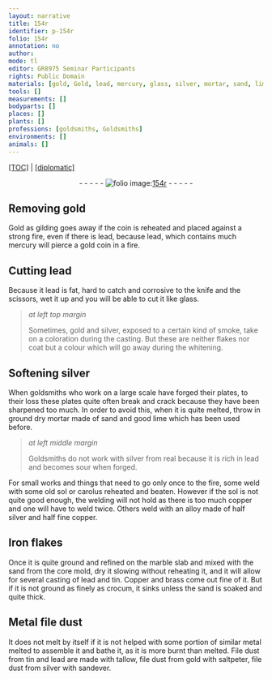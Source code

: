 ```yaml
---
layout: narrative
title: 154r
identifier: p-154r
folio: 154r
annotation: no
author:
mode: tl
editor: GR8975 Seminar Participants
rights: Public Domain
materials: [gold, Gold, lead, mercury, glass, silver, mortar, sand, lime, real, sol, carolus, copper, Iron, marble, tin, Copper, brass, crocum, Metal file dust, metal, File dust, tallow, file dust, saltpeter, sandever.]
tools: []
measurements: []
bodyparts: []
places: []
plants: []
professions: [goldsmiths, Goldsmiths]
environments: []
animals: []
---
```


<p><a href="{{ site.baseurl }}/translation/">[TOC]</a> | <a href="{{ site.baseurl }}/texts/p-154r_tc/" target="_blank">[diplomatic]</a></p><div class="folio" align="center">- - - - - <a href="http://gallica.bnf.fr/ark:/12148/btv1b10500001g/f313.item.r=" target="_blank"><img src="https://cu-mkp.github.io/2017-workshop-edition/assets/photo-icon.png" alt="folio image: " style="display:inline-block; margin-bottom:-3px;"/>154r</a> - - - - - </div>  
  

## Removing <span class="m">gold</span>

 
<span class="m">Gold</span> as gilding goes away if the coin is reheated and placed against a strong fire, even if there is <span class="m">lead</span>, because <span class="m">lead</span>, which contains much <span class="m">mercury</span> will pierce a <span class="m">gold</span> coin in a fire.
 
 
  

## Cutting <span class="m">lead</span>

 
Because it <span class="x"><span class="m">lead</span></span> is fat, hard to catch and corrosive to the knife and the scissors, wet it up and you will <span class="x">be able to</span> cut it like <span class="m">glass</span>.
 
> *at left top margin*
> 
> 
>   Sometimes, <span class="m">gold</span> and <span class="m">silver</span>, exposed to a certain kind of smoke, take on a coloration during the casting. But these are neither flakes nor coat but a colour which will go away during the whitening.
 
 
  

## Softening <span class="m">silver</span>

 
When <span class="pro">goldsmiths</span> who work on a large scale have forged their plates, to their loss <span class="x">these plates</span> quite often break and crack because they have been sharpened too much. In order to avoid this, when it is quite melted, throw in ground dry <span class="m">mortar</span> made of <span class="m">sand</span> and good <span class="m">lime</span> which has been used before.
 
> *at left middle margin*
> 
> 
>   <span class="pro">Goldsmiths</span> do not work with <span class="m">silver</span> from <span class="m">real</span> because it is rich in <span class="m">lead</span> and becomes sour when forged.
 
For small works and things that need to go only once to the fire, some weld with some old <span class="m">sol</span> or <span class="m">carolus</span> reheated and beaten. However if the <span class="m">sol</span> is not quite good <span class="x">enough</span>, the welding will not hold as there is too much <span class="m">copper</span> and one will have to weld twice. Others weld with <span class="x">an alloy made of</span> half <span class="m">silver</span> and half fine <span class="m">copper</span>.
 
 
  

## <span class="m">Iron</span> flakes

 
Once it is quite ground and refined on the <span class="m">marble</span> slab and mixed with the <span class="m">sand</span> from the core <span class="x">mold</span>, dry it slowing without reheating it, and it will allow for several casting of <span class="m">lead</span> and <span class="m">tin</span>. <span class="m">Copper</span> and <span class="m">brass</span> come out fine of it. But if it is not ground as finely as <span class="m">crocum</span>, it sinks unless the <span class="m">sand</span> is soaked and quite thick.
 
 
  

## <span class="m">Metal file dust</span>

 
It does not melt by itself if it is not helped with some portion of similar <span class="m">metal</span> melted to assemble it and bathe it, as it is more burnt than melted. <span class="m">File dust</span> from <span class="m">tin</span> and <span class="m">lead</span> are made with <span class="m">tallow</span>, <span class="x"><span class="m">file dust</span></span> from <span class="m">gold</span> with <span class="m">saltpeter</span>, <span class="x"><span class="m">file dust</span></span> from <span class="m">silver</span> with <span class="m">sandever.</span>
 
